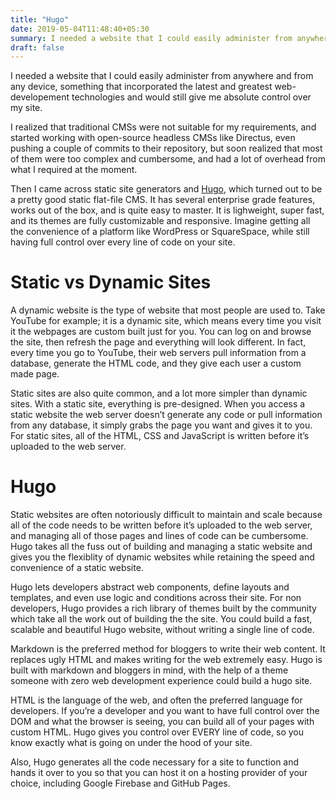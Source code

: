 ```yaml
---
title: "Hugo"
date: 2019-05-04T11:48:40+05:30
summary: I needed a website that I could easily administer from anywhere and from any device, something that incorporated the latest and greatest web-developement technologies and would still give me absolute control over my site.
draft: false
---
```


I needed a website that I could easily administer from anywhere and from any device, something that incorporated the latest and greatest web-developement technologies and would still give me absolute control over my site.

I realized that traditional CMSs were not suitable for my requirements, and started working with open-source headless CMSs like Directus, even pushing a couple of commits to their repository, but soon realized that most of them were too complex and cumbersome, and had a lot of overhead from what I required at the moment.

Then I came across static site generators and [Hugo](https://gohugo.io/), which turned out to be a pretty good static flat-file CMS.  It has several enterprise grade features, works out of the box, and is quite easy to master. It is lighweight, super fast, and its themes are fully customizable and responsive. Imagine getting all the convenience of a platform like WordPress or SquareSpace, while still having full control over every line of code on your site.

# Static vs Dynamic Sites

A dynamic website is the type of website that most people are used to. Take YouTube for example; it is a dynamic site, which means every time you visit it the webpages are custom built just for you. You can log on and browse the site, then refresh the page and everything will look different. In fact, every time you go to YouTube, their web servers pull information from a database, generate the HTML code, and they give each user a custom made page.

Static sites are also quite common, and a lot more simpler than dynamic sites. With a static site, everything is pre-designed. When you access a static website the web server doesn’t generate any code or pull information from any database, it simply grabs the page you want and gives it to you. For static sites, all of the HTML, CSS and JavaScript is written before it’s uploaded to the web server.

# Hugo

Static websites are often notoriously difficult to maintain and scale because all of the code needs to be written before it’s uploaded to the web server, and managing all of those pages and lines of code can be cumbersome. Hugo takes all the fuss out of building and managing a static website and gives you the flexiblity of dynamic websites while retaining the speed and convenience of a static website.

Hugo lets developers abstract web components, define layouts and templates, and even use logic and conditions across their site. For non developers, Hugo provides a rich library of themes built by the community which take all the work out of building the the site. You could build a fast, scalable and beautiful Hugo website, without writing a single line of code.

Markdown is the preferred method for bloggers to write their web content. It replaces ugly HTML and makes writing for the web extremely easy. Hugo is built with markdown and bloggers in mind, with the help of a theme someone with zero web development experience could build a hugo site.

HTML is the language of the web, and often the preferred language for developers. If you’re a developer and you want to have full control over the DOM and what the browser is seeing, you can build all of your pages with custom HTML. Hugo gives you control over EVERY line of code, so you know exactly what is going on under the hood of your site.

Also, Hugo generates all the code necessary for a site to function and hands it over to you so that you can host it on a hosting provider of your choice, including Google Firebase and GitHub Pages.

